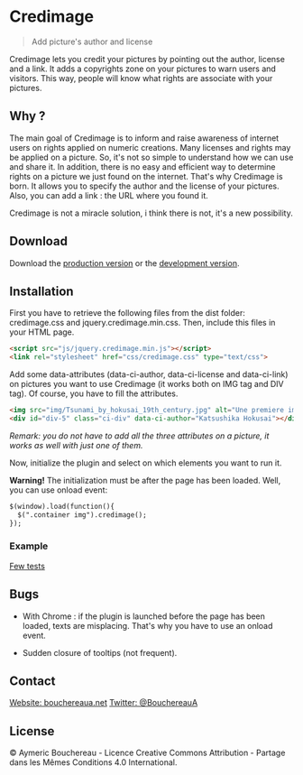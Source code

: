 # Credimage

> Add picture's author and license

Credimage lets you credit your pictures by pointing out the author, license and a link. 
It adds a copyrights zone on your pictures to warn users and visitors. This way, people will know what rights are associate with your pictures.

## Why ?

The main goal of Credimage is to inform and raise awareness of internet users on rights applied on numeric creations. Many licenses and rights may be applied on a picture. So, it's not so simple to understand how we can use and share it. In addition, there is no easy and efficient way to determine rights on a picture we just found on the internet.
That's why Credimage is born. It allows you to specify the author and the license of your pictures. Also, you can add a link : the URL where you found it.

Credimage is not a miracle solution, i think there is not, it's a new possibility.

## Download

Download the [production version][min] or the [development version][max].

[min]: https://raw.githubusercontent.com/bouchereaua/credimage/master/dist/jquery.credimage.min.js
[max]: https://raw.githubusercontent.com/bouchereaua/credimage/master/dist/jquery.credimage.js

## Installation

First you have to retrieve the following files from the dist folder: credimage.css and jquery.credimage.min.css.
Then, include this files in your HTML page.

```html
<script src="js/jquery.credimage.min.js"></script>
<link rel="stylesheet" href="css/credimage.css" type="text/css">
```

Add some data-attributes (data-ci-author, data-ci-license and data-ci-link) on pictures you want to use Credimage (it works both on IMG tag and DIV tag). Of course, you have to fill the attributes.

```html
<img src="img/Tsunami_by_hokusai_19th_century.jpg" alt="Une premiere image" data-ci-author="Katsushika Hokusai" data-ci-link="https://commons.wikimedia.org/wiki/File:Tsunami_by_hokusai_19th_century.jpg" data-ci-license="Domaine public"/>
<div id="div-5" class="ci-div" data-ci-author="Katsushika Hokusai"></div>
```

*_Remark:_ you do not have to add all the three attributes on a picture, it works as well with just one of them.*

Now, initialize the plugin and select on which elements you want to run it.

**Warning!** The initialization must be after the page has been loaded. Well, you can use onload event:

```html
$(window).load(function(){
  $(".container img").credimage();
});
```
### Example

[Few tests](http://bouchereaua.net/credimage/credimage.html)

## Bugs

- With Chrome : if the plugin is launched before the page has been loaded, texts are misplacing. That's why you have to use an onload event.

- Sudden closure of tooltips (not frequent).

## Contact

[Website: bouchereaua.net](http://bouchereaua.net)
[Twitter: @BouchereauA](https://twitter.com/BouchereauA)

## License

© Aymeric Bouchereau - Licence Creative Commons Attribution - Partage dans les Mêmes Conditions 4.0 International.
